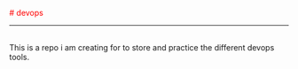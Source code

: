 <font color="red"># devops</font>
<hr>
<br>
This is a repo i am creating for to store and practice the different devops  tools.
